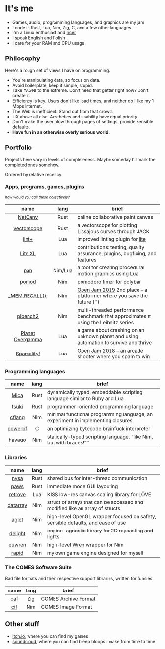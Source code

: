 # It's me

- Games, audio, programming languages, and graphics are my jam
- I code in Rust, Lua, Nim, Zig, C, and a few other languages
- I'm a Linux enthusiast and [ricer](https://github.com/liquidev/rice-archive)
- I speak English and Polish
- I care for your RAM and CPU usage

## Philosophy

Here's a rough set of views I have on programming.

- You're manipulating data, so focus on data.
- Avoid boilerplate, keep it simple, stupid.
- Take YAGNI to the extreme. Don't need that getter right now? Don't create it.
- Efficiency is key. Users don't like load times, and neither do I like my 1 Mbps internet.
- The Web is inefficient. Stand out from that crowd.
- UX above all else. Aesthetics and usability have equal priority.
- Don't make the user plow through pages of settings, provide sensible defaults.
- **Have fun in an otherwise overly serious world.**

## Portfolio

Projects here vary in levels of completeness. Maybe someday I'll mark the completed ones somehow.

Ordered by relative recency.

### Apps, programs, games, plugins

<sup><i>how would you call these collectively?</i></sup>

| name | lang | brief |
| :-: | :-: | --- |
| [NetCanv](https://github.com/liquidev/netcanv) | Rust | online collaborative paint canvas |
| [vectorscope](https://github.com/liquidev/vectorscope) | Rust | a vectorscope for plotting Lissajous curves through JACK |
| [lint+](https://github.com/liquidev/lintplus) | Lua | improved linting plugin for [lite](https://github.com/rxi/lite) |
| [Lite XL](https://github.com/franko/lite-xl) | Lua | contributions: testing, quality assurance, plugins, bugfixing, and features |
| [pan](https://github.com/liquidev/pan) | Nim/Lua | a tool for creating procedural motion graphics using Lua |
| [pomod](https://github.com/liquidev/pomod) | Nim | pomodoro timer for polybar |
| [\_MEM.RECALL();](https://github.com/liquidev/memrecall) | Nim | [Open Jam 2019](https://itch.io/jam/open-jam-2019) 2nd place – a platformer where you save the future (™) |
| [pibench2](https://github.com/liquidev/pibench2) | Nim | multi-threaded performance benchmark that approximates π using the Leibnitz series |
| [Planet Overgamma](https://github.com/liquidev/planet-overgamma) | Lua | a game about crashing on an unknown planet and using automation to survive and thrive |
| [Spamality!](https://github.com/liquidev/spamality) | Lua | [Open Jam 2018](https://itch.io/jam/open-jam-2018) – an arcade shooter where you spam to win |

### Programming languages

| name | lang | brief |
| :-: | :-: | --- |
| [Mica](https://github.com/liquidev/mica) | Rust | dynamically typed, embeddable scripting language similar to Ruby and Lua |
| [tsuki](https://github.com/liquidev/tsuki) | Rust | programmer-oriented programming language |
| [cflang](https://github.com/liquidev/cflang) | Nim | minimal functional programming language, an experiment in implementing closures |
| [powerbf](https://github.com/liquidev/powerbf) | C | an optimizing bytecode brainfuck interpreter |
| [hayago](https://github.com/liquidev/hayago) | Nim | statically-typed scripting language. “like Nim, but with braces!”™ |

### Libraries

| name | lang | brief |
| :-: | :-: | --- |
| [nysa](https://github.com/liquidev/nysa) | Rust | shared bus for inter-thread communication |
| [paws](https://github.com/liquidev/paws) | Rust | immediate mode GUI layouting |
| [retrove](https://github.com/liquidev/retrove) | Lua | KISS low-res canvas scaling library for LÖVE |
| [datarray](https://github.com/liquidev/datarray) | Nim | struct of arrays that can be accessed and modified like an array of structs |
| [aglet](https://github.com/liquidev/aglet) | Nim | high-level OpenGL wrapper focused on safety, sensible defaults, and ease of use |
| [delight](https://github.com/liquidev/delight) | Nim | engine-agnostic library for 2D raycasting and lights |
| [euwren](https://github.com/liquidev/euwren) | Nim | high-level [Wren](https://wren.io) wrapper for Nim |
| [rapid](https://github.com/liquidev/rapid) | Nim | my own game engine designed for myself |

### The COMES Software Suite

Bad file formats and their respective support libraries, written for funsies.

| name | lang | brief |
| :-: | :-: | --- |
| [caf](https://github.com/liquidev/caf) | Zig | COMES Archive Format |
| [cif](https://github.com/liquidev/cif) | Nim | COMES Image Format |

## Other stuff

- [itch.io](https://lqdev.itch.io/), where you can find my games
- [soundcloud](https://soundcloud.com/daknus), where you can find bleep bloops i make from time to time

<!-- oh hello there lurker! glad to see you.
     i didn't put any easter eggs here yet, check back later. -->
